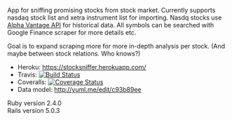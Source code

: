 App for sniffing promising stocks from stock market.
Currently supports nasdaq stock list and xetra instrument list for importing.
Nasdq stocks use [Alpha Vantage API](http://www.alphavantage.co) for historical data.
All symbols can be searched with Google Finance scraper for more details etc.  

Goal is to expand scraping more for more in-depth analysis per stock. (And maybe between stock relations. Who knows?)

* Heroku: https://stocksniffer.herokuapp.com/
* Travis: [![Build Status](https://travis-ci.org/odporkka/stocksniffer.png)](https://travis-ci.org/odporkka/stocksniffer)
* Coveralls: [![Coverage Status](https://coveralls.io/repos/github/odporkka/stocksniffer/badge.svg?branch=master)](https://coveralls.io/github/odporkka/stocksniffer?branch=master)
* Data model: http://yuml.me/edit/c93b89ee

Ruby version 2.4.0  
Rails version 5.0.3
